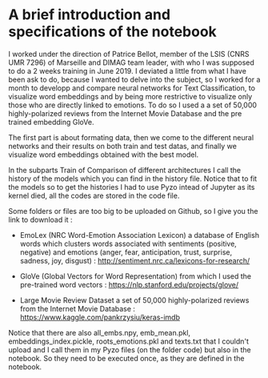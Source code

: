 # A brief introduction and specifications of the notebook
I worked under the direction of Patrice Bellot, member of the LSIS (CNRS UMR 7296) of Marseille and DIMAG team leader, with who I was supposed to do a 2 weeks training in June 2019. I deviated a little from what I have been ask to do, because I wanted to delve into the subject, so I worked for a month to developp and compare neural networks for Text Classification, to visualize word embeddings and by being more restrictive to visualize only those who are directly linked to emotions. To do so I used a a set of 50,000 highly-polarized reviews from the Internet Movie Database and the pre trained embedding GloVe.

The first part is about formating data, then we come to the different neural networks and their results on both train and test datas, and finally we visualize word embeddings obtained with the best model.

In the subparts Train of Comparison of different architectures I call the history of the models which you can find in the history file. Notice that to fit the models so to get the histories I had to use Pyzo intead of Jupyter as its kernel died, all the codes are stored in the code file.

Some folders or files are too big to be uploaded on Github, so I give you the link to download it :

- EmoLex (NRC Word-Emotion Association Lexicon) a database of English words which clusters words associated with sentiments (positive, negative) and emotions (anger, fear, anticipation, trust, surprise, sadness, joy, disgust)  : 
http://sentiment.nrc.ca/lexicons-for-research/

- GloVe (Global Vectors for Word Representation) from which I used the pre-trained word vectors :
https://nlp.stanford.edu/projects/glove/

- Large Movie Review Dataset a set of 50,000 highly-polarized reviews from the Internet Movie Database :
https://www.kaggle.com/pankrzysiu/keras-imdb

Notice that there are also all_embs.npy, emb_mean.pkl, embeddings_index.pickle, roots_emotions.pkl and texts.txt that I couldn't upload and I call them in my Pyzo files (on the folder code) but also in the notebook. So they need to be executed once, as they are defined in the notebook. 
